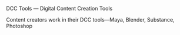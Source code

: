 







DCC Tools — Digital Content Creation Tools

Content creators work in their DCC tools—Maya, Blender, Substance, Photoshop